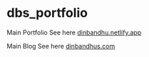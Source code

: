 # dbs_portfolio

Main Portfolio See here [dinbandhu.netlify.app](https://dinbandhu.netlify.app/)

Main Blog See here [dinbandhus.com](https://www.dinbandhus.com/)
